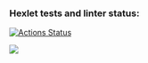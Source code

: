 ### Hexlet tests and linter status:
[![Actions Status](https://github.com/rushev84/php-project-45/workflows/hexlet-check/badge.svg)](https://github.com/rushev84/php-project-45/actions)

<a href="https://codeclimate.com/github/rushev84/php-project-45/maintainability"><img src="https://api.codeclimate.com/v1/badges/3e97259454cf50974cb2/maintainability" /></a>